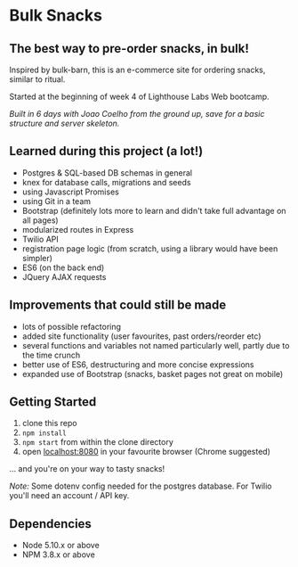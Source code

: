 # Bulk Snacks

## The best way to pre-order snacks, in bulk!
Inspired by bulk-barn, this is an e-commerce site for ordering snacks, similar to ritual. 

Started at the beginning of week 4 of Lighthouse Labs Web bootcamp.

_Built in 6 days with Joao Coelho from the ground up, save for a basic structure and server skeleton._

## Learned during this project (a lot!)
- Postgres & SQL-based DB schemas in general
- knex for database calls, migrations and seeds
- using Javascript Promises
- using Git in a team
- Bootstrap (definitely lots more to learn and didn't take full advantage on all pages)
- modularized routes in Express
- Twilio API
- registration page logic (from scratch, using a library would have been simpler)
- ES6 (on the back end)
- JQuery AJAX requests

## Improvements that could still be made
- lots of possible refactoring
- added site functionality (user favourites, past orders/reorder etc)
- several functions and variables not named particularly well, partly due to the time crunch
- better use of ES6, destructuring and more concise expressions
- expanded use of Bootstrap (snacks, basket pages not great on mobile)

## Getting Started

1. clone this repo
2. `npm install`
3. `npm start` from within the clone directory
4. open [localhost:8080](http://localhost:8080/) in your favourite browser (Chrome suggested)

... and you're on your way to tasty snacks!

*Note:* Some dotenv config needed for the postgres database. For Twilio you'll need an account / API key.

## Dependencies
- Node 5.10.x or above
- NPM 3.8.x or above
